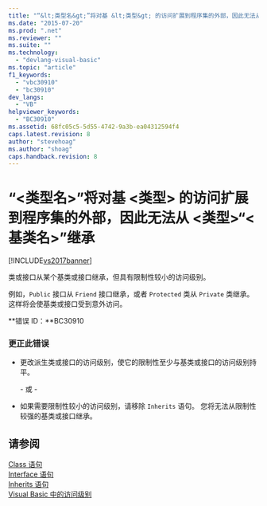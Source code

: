 ```yaml
---
title: "“&lt;类型名&gt;”将对基 &lt;类型&gt; 的访问扩展到程序集的外部，因此无法从 &lt;类型&gt;“&lt;基类名&gt;”继承 | Microsoft Docs"
ms.date: "2015-07-20"
ms.prod: ".net"
ms.reviewer: ""
ms.suite: ""
ms.technology: 
  - "devlang-visual-basic"
ms.topic: "article"
f1_keywords: 
  - "vbc30910"
  - "bc30910"
dev_langs: 
  - "VB"
helpviewer_keywords: 
  - "BC30910"
ms.assetid: 68fc05c5-5d55-4742-9a3b-ea04312594f4
caps.latest.revision: 8
author: "stevehoag"
ms.author: "shoag"
caps.handback.revision: 8
---
```

# “&lt;类型名&gt;”将对基 &lt;类型&gt; 的访问扩展到程序集的外部，因此无法从 &lt;类型&gt;“&lt;基类名&gt;”继承
[!INCLUDE[vs2017banner](../../../visual-basic/includes/vs2017banner.md)]

类或接口从某个基类或接口继承，但具有限制性较小的访问级别。  
  
 例如，`Public` 接口从 `Friend` 接口继承，或者 `Protected` 类从 `Private` 类继承。  这样将会使基类或接口受到意外访问。  
  
 **错误 ID：**BC30910  
  
### 更正此错误  
  
-   更改派生类或接口的访问级别，使它的限制性至少与基类或接口的访问级别持平。  
  
     \- 或 \-  
  
-   如果需要限制性较小的访问级别，请移除 `Inherits` 语句。  您将无法从限制性较强的基类或接口继承。  
  
## 请参阅  
 [Class 语句](../../../visual-basic/language-reference/statements/class-statement.md)   
 [Interface 语句](../../../visual-basic/language-reference/statements/interface-statement.md)   
 [Inherits 语句](../../../visual-basic/language-reference/statements/inherits-statement.md)   
 [Visual Basic 中的访问级别](../../../visual-basic/programming-guide/language-features/declared-elements/access-levels.md)